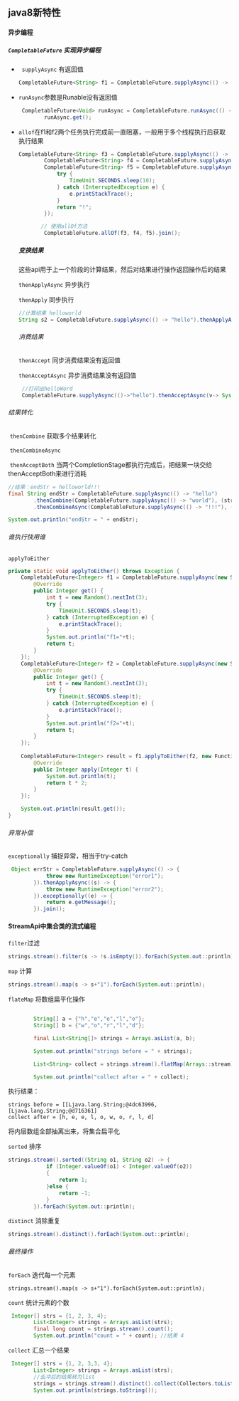 ##  java8新特性

####  异步编程

##### `CompletableFuture` 实现异步编程

- ` supplyAsync`  有返回值

  ```java
  CompletableFuture<String> f1 = CompletableFuture.supplyAsync(() -> "hello");
  ```

- `runAsync`参数是Runable没有返回值

  ```java
   CompletableFuture<Void> runAsync = CompletableFuture.runAsync(() -> System.out.println("123"));
          runAsync.get();
  ```

- `allof`在f1和f2两个任务执行完成前一直阻塞，一般用于多个线程执行后获取执行结果

  ```java
  CompletableFuture<String> f3 = CompletableFuture.supplyAsync(() -> "hello");
          CompletableFuture<String> f4 = CompletableFuture.supplyAsync(() -> "world");
          CompletableFuture<String> f5 = CompletableFuture.supplyAsync(() -> {
              try {
                  TimeUnit.SECONDS.sleep(10);
              } catch (InterruptedException e) {
                  e.printStackTrace();
              }
              return "!";
          });
  
         // 使用allOf方法
          CompletableFuture.allOf(f3, f4, f5).join();
  ```

  

  #####  变换结果

  ​	这些api用于上一个阶段的计算结果，然后对结果进行操作返回操作后的结果

  `thenApplyAsync`  异步执行

  `thenApply` 同步执行

  ```java
  //计算结果 helloworld
  String s2 = CompletableFuture.supplyAsync(() -> "hello").thenApplyAsync(v -> v + "world").join();
  ```

  

  ######  消费结果

  `thenAccept`  同步消费结果没有返回值

  `thenAcceptAsync` 异步消费结果没有返回值

  ```java
   //打印出helloWord
   CompletableFuture.supplyAsync(()->"hello").thenAcceptAsync(v-> System.out.println(v+"hello"));
  ```



######  		结果转化

​		`thenCombine`  获取多个结果转化	

​		`thenCombineAsync` 

​		`thenAcceptBoth`  当两个CompletionStage都执行完成后，把结果一块交给thenAcceptBoth来进行消耗

```java
//结果：endStr = helloworld!!!
final String endStr = CompletableFuture.supplyAsync(() -> "hello")
        .thenCombine(CompletableFuture.supplyAsync(() -> "world"), (str1, str2) -> str1 + str2)
        .thenCombineAsync(CompletableFuture.supplyAsync(() -> "!!!"), (str3, str4) -> str3 + str4).join();

System.out.println("endStr = " + endStr);
```



######  		谁执行快用谁

`applyToEither` 

```java
private static void applyToEither() throws Exception {
    CompletableFuture<Integer> f1 = CompletableFuture.supplyAsync(new Supplier<Integer>() {
        @Override
        public Integer get() {
            int t = new Random().nextInt(3);
            try {
                TimeUnit.SECONDS.sleep(t);
            } catch (InterruptedException e) {
                e.printStackTrace();
            }
            System.out.println("f1="+t);
            return t;
        }
    });
    CompletableFuture<Integer> f2 = CompletableFuture.supplyAsync(new Supplier<Integer>() {
        @Override
        public Integer get() {
            int t = new Random().nextInt(3);
            try {
                TimeUnit.SECONDS.sleep(t);
            } catch (InterruptedException e) {
                e.printStackTrace();
            }
            System.out.println("f2="+t);
            return t;
        }
    });
    
    CompletableFuture<Integer> result = f1.applyToEither(f2, new Function<Integer, Integer>() {
        @Override
        public Integer apply(Integer t) {
            System.out.println(t);
            return t * 2;
        }
    });

    System.out.println(result.get());
}
```



######  异常补偿

`exceptionally` 捕捉异常，相当于try-catch

```java
 Object errStr = CompletableFuture.supplyAsync(() -> {
            throw new RuntimeException("error1");
        }).thenApplyAsync((s) -> {
            throw new RuntimeException("error2");
        }).exceptionally((e) -> {
            return e.getMessage();
        }).join();
```



#### StreamApi中集合类的流式编程

`filter`过滤

```java
strings.stream().filter(s -> !s.isEmpty()).forEach(System.out::println);
```

`map` 计算

```java
strings.stream().map(s -> s+"1").forEach(System.out::println);

```

`flateMap`  将数组扁平化操作

```java

        String[] a = {"h","e","e","l","o"};
        String[] b = {"w","o","r","l","d"};

        final List<String[]> strings = Arrays.asList(a, b);

        System.out.println("strings before = " + strings);

        List<String> collect = strings.stream().flatMap(Arrays::stream).collect(Collectors.toList());

        System.out.println("collect after = " + collect);
```

执行结果：

```
strings before = [[Ljava.lang.String;@4dc63996, [Ljava.lang.String;@d716361]
collect after = [h, e, e, l, o, w, o, r, l, d]
```

将内层数组全部抽离出来，将集合扁平化



`sorted` 排序

```java
strings.stream().sorted((String o1, String o2) -> {
            if (Integer.valueOf(o1) < Integer.valueOf(o2))
            {
                return 1;
            }else {
                return -1;
            }
        }).forEach(System.out::println);
```



`distinct` 消除重复

```java
strings.stream().distinct().forEach(System.out::println);
```



######  最终操作

`forEach` 迭代每一个元素

```
strings.stream().map(s -> s+"1").forEach(System.out::println);
```

`count` 统计元素的个数

```java
 Integer[] strs = {1, 2, 3, 4};
        List<Integer> strings = Arrays.asList(strs);
        final long count = strings.stream().count();
        System.out.println("count = " + count); //结果 4
```

`collect` 汇总一个结果

```java
 Integer[] strs = {1, 2, 3,3, 4};
        List<Integer> strings = Arrays.asList(strs);
        //去冲后的结果转为list
        strings = strings.stream().distinct().collect(Collectors.toList());
        System.out.println(strings.toString());
```





